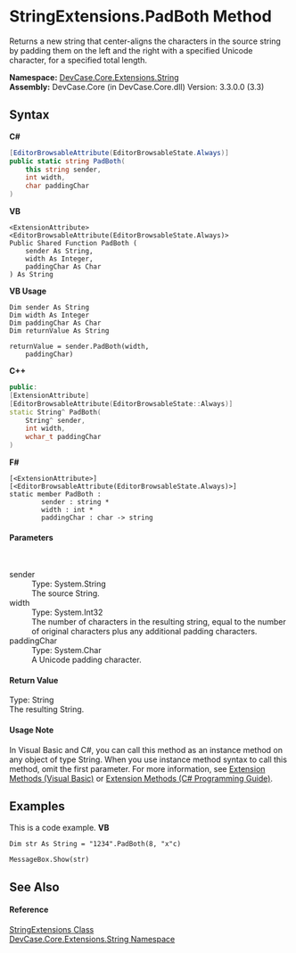 # StringExtensions.PadBoth Method 
 

Returns a new string that center-aligns the characters in the source string by padding them on the left and the right with a specified Unicode character, for a specified total length.

**Namespace:**&nbsp;<a href="N_DevCase_Core_Extensions_String">DevCase.Core.Extensions.String</a><br />**Assembly:**&nbsp;DevCase.Core (in DevCase.Core.dll) Version: 3.3.0.0 (3.3)

## Syntax

**C#**<br />
``` C#
[EditorBrowsableAttribute(EditorBrowsableState.Always)]
public static string PadBoth(
	this string sender,
	int width,
	char paddingChar
)
```

**VB**<br />
``` VB
<ExtensionAttribute>
<EditorBrowsableAttribute(EditorBrowsableState.Always)>
Public Shared Function PadBoth ( 
	sender As String,
	width As Integer,
	paddingChar As Char
) As String
```

**VB Usage**<br />
``` VB Usage
Dim sender As String
Dim width As Integer
Dim paddingChar As Char
Dim returnValue As String

returnValue = sender.PadBoth(width, 
	paddingChar)
```

**C++**<br />
``` C++
public:
[ExtensionAttribute]
[EditorBrowsableAttribute(EditorBrowsableState::Always)]
static String^ PadBoth(
	String^ sender, 
	int width, 
	wchar_t paddingChar
)
```

**F#**<br />
``` F#
[<ExtensionAttribute>]
[<EditorBrowsableAttribute(EditorBrowsableState.Always)>]
static member PadBoth : 
        sender : string * 
        width : int * 
        paddingChar : char -> string 

```


#### Parameters
&nbsp;<dl><dt>sender</dt><dd>Type: System.String<br />The source String.</dd><dt>width</dt><dd>Type: System.Int32<br />The number of characters in the resulting string, equal to the number of original characters plus any additional padding characters.</dd><dt>paddingChar</dt><dd>Type: System.Char<br />A Unicode padding character.</dd></dl>

#### Return Value
Type: String<br />The resulting String.

#### Usage Note
In Visual Basic and C#, you can call this method as an instance method on any object of type String. When you use instance method syntax to call this method, omit the first parameter. For more information, see <a href="https://docs.microsoft.com/dotnet/visual-basic/programming-guide/language-features/procedures/extension-methods">Extension Methods (Visual Basic)</a> or <a href="https://docs.microsoft.com/dotnet/csharp/programming-guide/classes-and-structs/extension-methods">Extension Methods (C# Programming Guide)</a>.

## Examples
This is a code example. 
**VB**<br />
``` VB
Dim str As String = "1234".PadBoth(8, "x"c)

MessageBox.Show(str)
```


## See Also


#### Reference
<a href="T_DevCase_Core_Extensions_String_StringExtensions">StringExtensions Class</a><br /><a href="N_DevCase_Core_Extensions_String">DevCase.Core.Extensions.String Namespace</a><br />